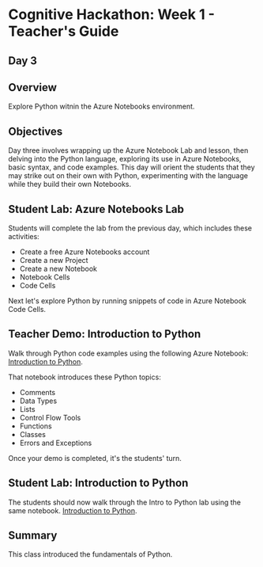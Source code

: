# Cognitive Hackathon: Week 1 - Teacher's Guide
## Day 3

## Overview
Explore Python witnin the Azure Notebooks environment.

## Objectives
Day three involves wrapping up the Azure Notebook Lab and lesson, then delving into the Python language, exploring its use in Azure Notebooks, basic syntax, and code examples. This day will orient the students that they may strike out on their own with Python, experimenting with the language while they build their own Notebooks.


## Student Lab: Azure Notebooks Lab

Students will complete the lab from the previous day, which includes these activities:

* Create a free Azure Notebooks account
* Create a new Project
* Create a new Notebook
* Notebook Cells
* Code Cells

Next let's explore Python by running snippets of code in Azure Notebook Code Cells.

## Teacher Demo: Introduction to Python
Walk through Python code examples using the following Azure Notebook:
[Introduction to Python]("https://github.com/danhermes/cognitive-hackathon/Teacher%Guide/Week%1/Introduction%to%Python.ipynb").

That notebook introduces these Python topics:
* Comments
* Data Types
* Lists
* Control Flow Tools
* Functions
* Classes
* Errors and Exceptions

Once your demo is completed, it's the students' turn.

## Student Lab: Introduction to Python
The students should now walk through the Intro to Python lab using the same notebook.
[Introduction to Python]("https://github.com/danhermes/cognitive-hackathon/Teacher%Guide/Week%1/Introduction%to%Python.ipynb").

## Summary
This class introduced the fundamentals of Python.

